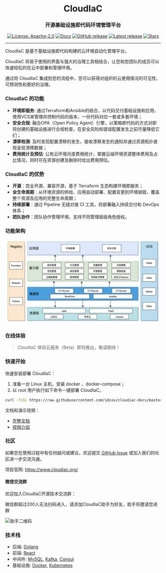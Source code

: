 <h1 align="center">CloudIaC</h1>
<h3 align="center">开源基础设施即代码环境管理平台</h3>
<p align="center">
  <a href="https://github.com/idcos/cloudiac"><img src="https://shields.io/github/license/idcos/cloudiac" alt="License: Apache-2.0"></a>
  <a href="https://idcos.github.io/cloudiac"><img src="https://readthedocs.org/projects/cloudiac/badge/?version=latest" alt="Docs"></a>
  <a href="https://github.com/idcos/cloudiac/releases"><img src="https://img.shields.io/github/v/release/idcos/cloudiac" alt="GitHub release"></a>
  <a href="https://github.com/idcos/cloudiac/releases/latest"><img src="https://img.shields.io/github/downloads/idcos/cloudiac/total" alt="Latest release"></a>
  <a href="https://github.com/idcos/cloudiac"><img src="https://img.shields.io/github/stars/idcos/cloudiac?color=%231890FF&style=flat-square" alt="Stars"></a>
</p>
<hr />

CloudIaC 是基于基础设施即代码构建的云环境自动化管理平台。

CloudIaC 将易于使用的界面与强大的治理工具相结合，让您和您团队的成员可以快速轻松的在云中部署和管理环境。

通过将 CloudIaC 集成到您的流程中，您可以获得对组织的云使用情况的可见性、可预测性和更好的治理。

### CloudIaC 的功能

-   **环境即服务**: 通过Terraform和Ansible的结合，以代码交付基础设施和应用，使用VCS来管理并控制代码的版本，一份代码对应一套或多套环境；
-   **安全合规**: 融合OPA（Open Policy Agent）引擎，以策略即代码的方式对即将创建的基础设施进行合规检查，在安全风险和错误配置发生之前尽量降低它们；
-   **漂移检测**: 及时发现配置漂移的发生，接收漂移发生的通知并通过资源拓扑直观呈现漂移数据；
-   **费用统计及预估**: 公有云环境月度费用统计，掌握云端环境资源整体费用及占比情况，同时可在资源创建及删除时给出费用预估。

### CloudIaC 的优势

-   **开源**：完全开源、兼容开源，基于 Terraform 生态构建环境即服务；
-   **全生命周期**：从环境资源的供给、应用自动部署、配置变更到环境销毁，覆盖整个资源及应用的完整生命周期；
-   **持续部署**：通过 Pipeline 无缝对接 CI 工具，将部署融入持续交付和 DevOps 体系；
-   **团队协作**：团队协作管理环境，支持不同管理层级角色授权。

### 功能架构

![产品架构](docs/images/architecture.png)

### 在线体验

> CloudIaC 体验云服务（Beta）即将推出，敬请期待！

### 快速开始

快速安装部署 CloudIaC：

1.  准备一台 Linux 主机，安装 docker 、docker-compose；
2.  以 root 用户执行如下命令一键部署 CloudIaC。

```sh
curl -fsSL https://raw.githubusercontent.com/idcos/cloudiac-docs/master/script/cloudiac-docker.sh | bash
```

文档和演示视频：

-   [完整文档](https://docs.cloudiac.org/)
-   [视频介绍](https://space.bilibili.com/2138433328/channel/seriesdetail?sid=1908688)

### 社区

如果您在使用过程中有任何疑问或建议，欢迎提交 [GitHub Issue](https://github.com/idcos/cloudiac/issues/new/choose) 或加入我们的社区进一步交流沟通。

项目官网: https://www.cloudiac.org/

#### 微信交流群
欢迎加入CloudIaC开源技术交流群：

微信群超过200人无法扫码进入，请添加CloudIaC助手为好友，助手将邀请您进群

<img src="https://user-images.githubusercontent.com/11749193/147626753-ca8069dc-3b6e-4989-ad7c-541ba97794ed.png" alt="助手二维码" width="200"/>

### 技术栈

-   后端: [Golang](https://go.dev/)
-   前端: [React](https://reactjs.org/)
-   中间件: [MySQL](https://www.mysql.com/), [Kafka](https://kafka.apache.org/), [Consul](https://www.consul.io/)
-   基础设施: [Docker](https://www.docker.com/), [Kubernetes](https://kubernetes.io/)


